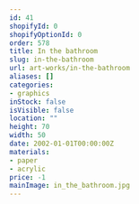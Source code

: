 ```yaml
---
id: 41
shopifyId: 0
shopifyOptionId: 0
order: 578
title: In the bathroom
slug: in-the-bathroom
url: art-works/in-the-bathroom
aliases: []
categories:
- graphics
inStock: false
isVisible: false
location: ""
height: 70
width: 50
date: 2002-01-01T00:00:00Z
materials:
- paper
- acrylic
price: -1
mainImage: in_the_bathroom.jpg
---
```

